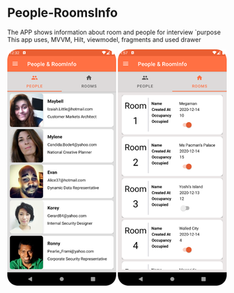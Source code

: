 # People-RoomsInfo
The APP shows information about room and people  for interview `purpose
This app uses, MVVM, Hilt, viewmodel, fragments and used drawer 
<p align="center">
  <img src="https://github.com/CodeInPractice001/People-RoomsInfo/blob/drawerAdded/people_image1.png" width="250"/>
  <img src="https://github.com/CodeInPractice001/People-RoomsInfo/blob/drawerAdded/Screenshot_20220713_135809.png" width="250"/>
</p>
<br>
<br>
